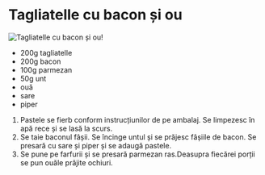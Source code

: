 ---
---
# Tagliatelle cu bacon și ou

![Tagliatelle cu bacon și ou!](https://media.kaufland.com/images/PPIM/AP_Content_666/std.lang.all/06/99/Asset_1020699.jpg "Tagliatelle cu bacon și ou")

- 200g tagliatelle
- 200g bacon
- 100g parmezan
- 50g unt
- ouă
- sare
- piper

1. Pastele se fierb conform instrucțiunilor de pe ambalaj. Se limpezesc în apă rece și se lasă la scurs.
2. Se taie baconul fâșii. Se încinge untul și se prăjesc fâșiile de bacon. Se presară cu sare și piper și se adaugă pastele.
3. Se pune pe farfurii și se presară parmezan ras.Deasupra fiecărei porții se pun ouăle prăjite ochiuri.